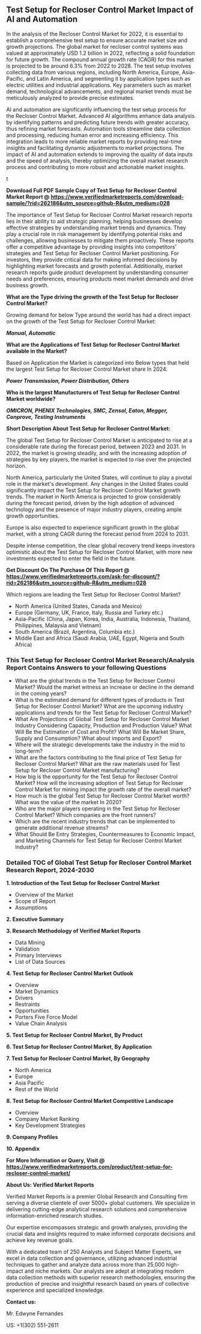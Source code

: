 <h2>Test Setup for Recloser Control Market Impact of AI and Automation</h2><p>In the analysis of the Recloser Control Market for 2022, it is essential to establish a comprehensive test setup to ensure accurate market size and growth projections. The global market for recloser control systems was valued at approximately USD 1.2 billion in 2022, reflecting a solid foundation for future growth. The compound annual growth rate (CAGR) for this market is projected to be around 6.3% from 2022 to 2028. The test setup involves collecting data from various regions, including North America, Europe, Asia-Pacific, and Latin America, and segmenting it by application types such as electric utilities and industrial applications. Key parameters such as market demand, technological advancements, and regional market trends must be meticulously analyzed to provide precise estimates.</p><p>AI and automation are significantly influencing the test setup process for the Recloser Control Market. Advanced AI algorithms enhance data analysis by identifying patterns and predicting future trends with greater accuracy, thus refining market forecasts. Automation tools streamline data collection and processing, reducing human error and increasing efficiency. This integration leads to more reliable market reports by providing real-time insights and facilitating dynamic adjustments to market projections. The impact of AI and automation extends to improving the quality of data inputs and the speed of analysis, thereby optimizing the overall market research process and contributing to more robust and actionable market insights.</p>t</p><p id="" class=""><strong>Download Full PDF Sample Copy of Test Setup for Recloser Control Market Report @ <a href="https://www.verifiedmarketreports.com/download-sample/?rid=262186&utm_source=github-R&utm_medium=028" target="_blank">https://www.verifiedmarketreports.com/download-sample/?rid=262186&utm_source=github-R&utm_medium=028</a></strong></p><p>The importance of&nbsp;Test Setup for Recloser Control Market research reports lies in their ability to aid strategic planning, helping businesses develop effective strategies by understanding market trends and dynamics. They play a crucial role in risk management by identifying potential risks and challenges, allowing businesses to mitigate them proactively. These reports offer a competitive advantage by providing insights into competitors' strategies and Test Setup for Recloser Control Market positioning. For investors, they provide critical data for making informed decisions by highlighting market forecasts and growth potential. Additionally, market research reports guide product development by understanding consumer needs and preferences, ensuring products meet market demands and drive business growth.</p><p><strong>What are the&nbsp;Type driving the growth of the Test Setup for Recloser Control Market?</strong></p><p id="" class="">Growing demand for below Type around the world has had a direct impact on the growth of the Test Setup for Recloser Control Market:</p><em><strong>Manual, Automatic</strong></em></p><strong>What are the&nbsp;Applications&nbsp;of Test Setup for Recloser Control Market available in the Market?</strong></p><p id="" class="">Based on Application the Market is categorized into Below types that held the largest Test Setup for Recloser Control Market share In 2024.</p><em><strong>Power Transmission, Power Distribution, Others</strong></em></p><strong>Who is the largest Manufacturers of Test Setup for Recloser Control Market worldwide?</strong></p><p><em><strong>OMICRON, PHENIX Technologies, SMC, Zensol, Eaton, Megger, Conprove, Testing Instruments</strong></em></p><p id="" class=""><strong>Short Description About Test Setup for Recloser Control Market:</strong></p><p>The global Test Setup for Recloser Control Market is anticipated to rise at a considerable rate during the forecast period, between 2023 and 2031. In 2022, the market is growing steadily, and with the increasing adoption of strategies by key players, the market is expected to rise over the projected horizon.</p><p>North America, particularly the United States, will continue to play a pivotal role in the market's development. Any changes in the United States could significantly impact the Test Setup for Recloser Control Market growth trends. The market in North America is projected to grow considerably during the forecast period, driven by the high adoption of advanced technology and the presence of major industry players, creating ample growth opportunities.</p><p>Europe is also expected to experience significant growth in the global market, with a strong CAGR during the forecast period from 2024 to 2031.</p><p>Despite intense competition, the clear global recovery trend keeps investors optimistic about the Test Setup for Recloser Control Market, with more new investments expected to enter the field in the future.</p><p id="" class=""><strong>Get Discount On The Purchase Of This Report @ <a href="https://www.verifiedmarketreports.com/ask-for-discount/?rid=262186&utm_source=github-R&utm_medium=028" target="_blank">https://www.verifiedmarketreports.com/ask-for-discount/?rid=262186&utm_source=github-R&utm_medium=028</a></strong></p>Which regions are leading the Test Setup for Recloser Control Market?</p><ul><li>North America (United States, Canada and Mexico)</li><li>Europe (Germany, UK, France, Italy, Russia and Turkey etc.)</li><li>Asia-Pacific (China, Japan, Korea, India, Australia, Indonesia, Thailand, Philippines, Malaysia and Vietnam)</li><li>South America (Brazil, Argentina, Columbia etc.)</li><li>Middle East and Africa (Saudi Arabia, UAE, Egypt, Nigeria and South Africa)</li></ul><h3 id="" class="">This Test Setup for Recloser Control Market Research/Analysis Report Contains Answers to your following Questions</h3><ul><li>What are the global trends in the Test Setup for Recloser Control Market? Would the market witness an increase or decline in the demand in the coming years?</li><li>What is the estimated demand for different types of products in Test Setup for Recloser Control Market? What are the upcoming industry applications and trends for the Test Setup for Recloser Control Market?</li><li>What Are Projections of Global Test Setup for Recloser Control Market Industry Considering Capacity, Production and Production Value? What Will Be the Estimation of Cost and Profit? What Will Be Market Share, Supply and Consumption? What about imports and Export?</li><li>Where will the strategic developments take the industry in the mid to long-term?</li><li>What are the factors contributing to the final price of Test Setup for Recloser Control Market? What are the raw materials used for Test Setup for Recloser Control Market manufacturing?</li><li>How big is the opportunity for the Test Setup for Recloser Control Market? How will the increasing adoption of Test Setup for Recloser Control Market for mining impact the growth rate of the overall market?</li><li>How much is the global Test Setup for Recloser Control Market worth? What was the value of the market In 2020?</li><li>Who are the major players operating in the Test Setup for Recloser Control Market? Which companies are the front runners?</li><li>Which are the recent industry trends that can be implemented to generate additional revenue streams?</li><li>What Should Be Entry Strategies, Countermeasures to Economic Impact, and Marketing Channels for Test Setup for Recloser Control Market Industry?</li></ul><h3 id="" class="">Detailed TOC of Global Test Setup for Recloser Control Market Research Report, 2024-2030</h3><p id="" class=""><strong>1. Introduction of the Test Setup for Recloser Control Market</strong></p><ul><li>Overview of the Market</li><li>Scope of Report</li><li>Assumptions</li></ul><p id="" class=""><strong>2. Executive Summary</strong></p><p id="" class=""><strong>3. Research Methodology of Verified Market Reports</strong></p><ul><li>Data Mining</li><li>Validation</li><li>Primary Interviews</li><li>List of Data Sources</li></ul><p id="" class=""><strong>4. Test Setup for Recloser Control Market Outlook</strong></p><ul><li>Overview</li><li>Market Dynamics</li><li>Drivers</li><li>Restraints</li><li>Opportunities</li><li>Porters Five Force Model</li><li>Value Chain Analysis</li></ul><p id="" class=""><strong>5. Test Setup for Recloser Control Market, By Product</strong></p><p id="" class=""><strong>6. Test Setup for Recloser Control Market, By Application</strong></p><p id="" class=""><strong>7. Test Setup for Recloser Control Market, By Geography</strong></p><ul><li>North America</li><li>Europe</li><li>Asia Pacific</li><li>Rest of the World</li></ul><p id="" class=""><strong>8. Test Setup for Recloser Control Market Competitive Landscape</strong></p><ul><li>Overview</li><li>Company Market Ranking</li><li>Key Development Strategies</li></ul><p id="" class=""><strong>9. Company Profiles</strong></p><p id="" class=""><strong>10. Appendix</strong></p><p id="" class=""><strong>For More Information or Query, Visit @ <a href="https://www.verifiedmarketreports.com/product/test-setup-for-recloser-control-market/" target="_blank">https://www.verifiedmarketreports.com/product/test-setup-for-recloser-control-market/</a></strong></p><p id="" class=""><strong>About Us: Verified Market Reports</strong></p><p id="" class="">Verified Market Reports is a premier Global Research and Consulting firm serving a diverse clientele of over 5000+ global customers. We specialize in delivering cutting-edge analytical research solutions and comprehensive information-enriched research studies.</p><p id="" class="">Our expertise encompasses strategic and growth analyses, providing the crucial data and insights required to make informed corporate decisions and achieve key revenue goals.</p><p id="" class="">With a dedicated team of 250 Analysts and Subject Matter Experts, we excel in data collection and governance, utilizing advanced industrial techniques to gather and analyze data across more than 25,000 high-impact and niche markets. Our analysts are adept at integrating modern data collection methods with superior research methodologies, ensuring the production of precise and insightful research based on years of collective experience and specialized knowledge.</p><p id="" class=""><strong>Contact us:</strong></p><p id="" class="">Mr. Edwyne Fernandes</p><p id="" class="">US: +1(302) 551-2611</p>